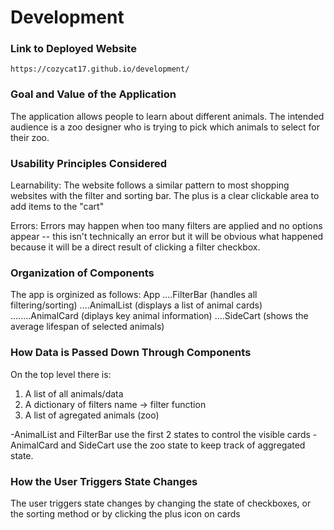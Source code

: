 # Development

### Link to Deployed Website

`https://cozycat17.github.io/development/`

### Goal and Value of the Application

The application allows people to learn about different animals. The intended audience is a
zoo designer who is trying to pick which animals to select for their zoo.

### Usability Principles Considered

Learnability: The website follows a similar pattern to most shopping websites with the filter and sorting bar. The plus is a clear clickable area to add items to the "cart"

Errors: Errors may happen when too many filters are applied and no options appear -- this
isn't technically an error but it will be obvious what happened because it will be a direct
result of clicking a filter checkbox.

### Organization of Components

The app is orginized as follows:
App
....FilterBar (handles all filtering/sorting)
....AnimalList (displays a list of animal cards)
........AnimalCard (diplays key animal information)
....SideCart (shows the average lifespan of selected animals)

### How Data is Passed Down Through Components

On the top level there is:

1. A list of all animals/data
2. A dictionary of filters name -> filter function
3. A list of agregated animals (zoo)

-AnimalList and FilterBar use the first 2 states to control the visible cards
-AnimalCard and SideCart use the zoo state to keep track of aggregated state.

### How the User Triggers State Changes

The user triggers state changes by changing the state of checkboxes, or the sorting method
or by clicking the plus icon on cards
